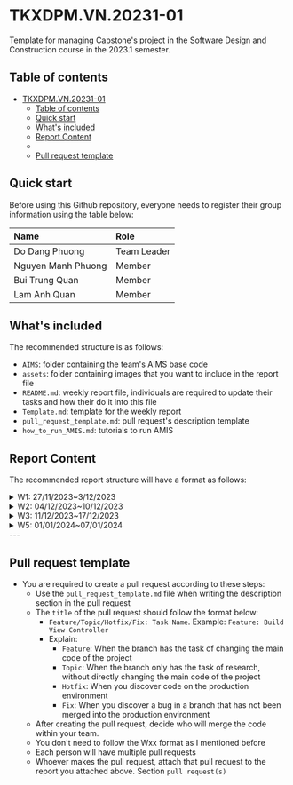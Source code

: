 # TKXDPM.VN.20231-01
Template for managing Capstone's project in the Software Design and Construction course in the 2023.1 semester.

## Table of contents

- [TKXDPM.VN.20231-01](#tkxdpmvn20231-01)
  - [Table of contents](#table-of-contents)
  - [Quick start](#quick-start)
  - [What's included](#whats-included)
  - [Report Content](#report-content)
  - [](#)
  - [Pull request template](#pull-request-template)

## Quick start

Before using this Github repository, everyone needs to register their group information using the table below:

| Name                 | Role        |
| :------------------- | :---------- |
| Do Dang Phuong       | Team Leader |
| Nguyen Manh Phuong   | Member      |
| Bui Trung Quan       | Member      |
| Lam Anh Quan         | Member      |
## What's included

The recommended structure is as follows:

- `AIMS`: folder containing the team's AIMS base code
- `assets`: folder containing images that you want to include in the report file
- `README.md`: weekly report file, individuals are required to update their tasks and how their do it into this file
- `Template.md`: template for the weekly report
- `pull_request_template.md`: pull request's description template
- `how_to_run_AMIS.md`: tutorials to run AMIS

## Report Content

The recommended report structure will have a format as follows:

<details>
  <summary>W1: 27/11/2023~3/12/2023</summary>
<br>
<details>
<summary>Do Dang Phuong</summary>
<br>

- Assigned tasks: Evaluate the coupling of methods in BaseController, HomeController & ViewCartController

- Implementation details:
  - Pull Request(s): https://github.com/PhuongDo1801/TKXDPM.KHMT.20231-18/pull/3

  
</details>

<details>
<summary>Lam Anh Quan</summary>
<br>

- Assigned tasks: Evaluate the coupling of methods in PlaceOrderController

- Implementation details:
  - Pull Request(s): https://github.com/PhuongDo1801/TKXDPM.KHMT.20231-18/pull/1


</details>

<details>
<summary>Nguyen Manh Phuong</summary>
<br>

- Assigned tasks: Evaluate the coupling of methods in PaymentController

- Implementation details:
  - Pull Request(s): https://github.com/PhuongDo1801/TKXDPM.KHMT.20231-18/pull/2

</details>

</details>

<details>

  <summary>W2: 04/12/2023~10/12/2023 </summary>
<br>
<details>
<summary>Do Dang Phuong</summary>
<br>

- Assigned tasks: cohesion analysis in BaseController and HomeController

- Implementation details:
  - Pull Request(s): https://github.com/PhuongDo1801/TKXDPM.KHMT.20231-18/pull/7

</details>

<details>
<summary>Lam Anh Quan</summary>
<br>

- Assigned tasks: cohesion analysis in PlaceOrderController

- Implementation details:
  - Pull Request(s): https://github.com/PhuongDo1801/TKXDPM.KHMT.20231-18/pull/11

</details>

<br>
<details>
<summary>Nguyen Manh Phuong</summary>
<br>

- Assigned tasks: cohesion analysis in  class PaymentController

- Implementation details:
  - Pull Request(s): https://github.com/PhuongDo1801/TKXDPM.KHMT.20231-18/pull/9

</details>

<details>
<summary>Bui Trung Quan</summary>
<br>

- Assigned tasks: cohesion analysis in  class ViewCartController

- Implementation details:
  - Pull Request(s): https://github.com/PhuongDo1801/TKXDPM.KHMT.20231-18/pull/12

</details>

</details>

<details>
  <summary>W3: 11/12/2023~17/12/2023</summary>
<br>
<details>
<summary>Nguyen Manh Phuong</summary>
<br>
- Assigned tasks: Evaluate the solid in PaymentController, entity/cart, views/screen/cart, views/screen/home
  
- Implementation details:
  - Pull Request(s): https://github.com/PhuongDo1801/TKXDPM.KHMT.20231-18/pull/14
</details>
<details>
<summary>Do Dang Phuong</summary>
<br>
- Assigned tasks: Evaluate the solid in BaseController va HomeController, entity/cart, views/screen/BaseScreenHandler, views/screen/popup/PopupScreen
  
- Implementation details: 
  - Pull Request(s): https://github.com/PhuongDo1801/TKXDPM.KHMT.20231-18/pull/15
</details>
<details>
<summary>Lam Anh Quan</summary>
<br>
- Assigned tasks: Evaluate the solid in PlaceOrderController
  
- Implementation details: 
  - Pull Request(s): https://github.com/PhuongDo1801/TKXDPM.KHMT.20231-18/pull/19
</details>
</details>
<details>
  <summary>W5: 01/01/2024~07/01/2024</summary>
<br>
<details>
<summary>Do Dang Phuong</summary>
<br>
- Assigned tasks: Feature Search in HomeSreen
  
- Implementation details: 
  - Pull Request(s): https://github.com/PhuongDo1801/TKXDPM.KHMT.20231-18/pull/21
</details>
<details>
<summary>Nguyen Manh Phuong</summary>
<br>
- Assigned tasks: Feature CRUD 
  
- Implementation details: 
  - Pull Request(s): https://github.com/PhuongDo1801/TKXDPM.KHMT.20231-18/pull/23
</details>
<details>
<summary>Lam Anh Quan</summary>
<br>
- Assigned tasks: Feature Order 
  
- Implementation details: 
  - Pull Request(s): https://github.com/PhuongDo1801/TKXDPM.KHMT.20231-18/pull/24
</details>
</details>
---

## Pull request template

- You are required to create a pull request according to these steps:
  - Use the `pull_request_template.md` file when writing the description section in the pull request
  - The `title` of the pull request should follow the format below:
    - `Feature/Topic/Hotfix/Fix: Task Name`. Example: `Feature: Build View Controller`
    - Explain:
      - `Feature`: When the branch has the task of changing the main code of the project
      - `Topic`: When the branch only has the task of research, without directly changing the main code of the project
      - `Hotfix`: When you discover code on the production environment
      - `Fix`: When you discover a bug in a branch that has not been merged into the production environment
  - After creating the pull request, decide who will merge the code within your team.
  - You don't need to follow the Wxx format as I mentioned before
  - Each person will have multiple pull requests
  - Whoever makes the pull request, attach that pull request to the report you attached above. Section `pull request(s)`
